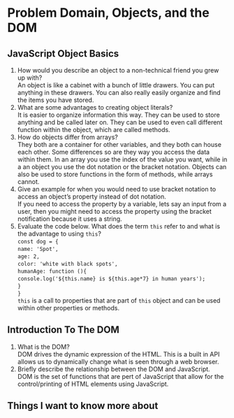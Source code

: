# Problem Domain, Objects, and the DOM

## JavaScript Object Basics

1. How would you describe an object to a non-technical friend you grew up with?<br>
An object is like a cabinet with a bunch of little drawers. You can put anything in these drawers. You can also really easily organize and find the items you have stored.
2. What are some advantages to creating object literals?<br>
It is easier to organize information this way. They can be used to store anything and be called later on. They can be used to even call different function within the object, which are called methods. 
3. How do objects differ from arrays?<br>
They both are a container for other variables, and they both can house each other. Some differences so are they way you access the data within them. In an array you use the index of the value you want, while in a an object you use the dot notation or the bracket notation. Objects can also be used to store functions in the form of methods, while arrays cannot.
4. Give an example for when you would need to use bracket notation to access an object’s property instead of dot notation.<br>
If you need to access the property by a variable, lets say an input from a user, then you might need to access the property using the bracket notification because it uses a string.
5. Evaluate the code below. What does the term `this` refer to and what is the advantage to using `this`?<br>
`const dog = {`<br> 
`name: 'Spot',`<br>
`age: 2,`<br>
`color: 'white with black spots',`<br>
`humanAge: function (){`<br>
`console.log('${this.name} is ${this.age*7} in human years');`<br>
`}`<br>
`}`<br>
`this` is a call to properties that are part of `this` object and can be used within other properties or methods.

## Introduction To The DOM

1. What is the DOM?<br>
DOM drives the dynamic expression of the HTML. This is a built in API allows us to dynamically change what is seen through a web browser.
2. Briefly describe the relationship between the DOM and JavaScript.<br>
DOM is the set of functions that are pert of JavaScript that allow for the control/printing of HTML elements using JavaScript.

## Things I want to know more about
